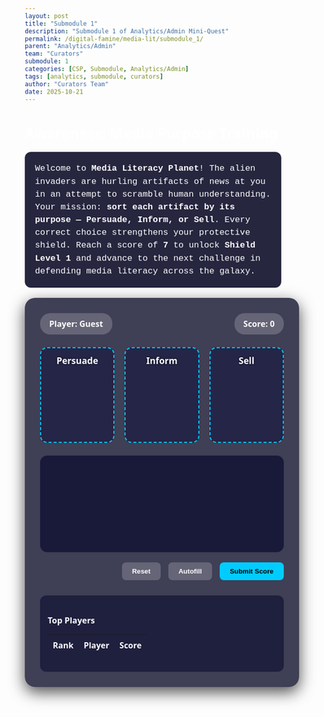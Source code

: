 ```yaml
---
layout: post
title: "Submodule 1"
description: "Submodule 1 of Analytics/Admin Mini-Quest"
permalink: /digital-famine/media-lit/submodule_1/
parent: "Analytics/Admin"
team: "Curators"
submodule: 1
categories: [CSP, Submodule, Analytics/Admin]
tags: [analytics, submodule, curators]
author: "Curators Team"
date: 2025-10-21
---
```


# Awareness: Media Purpose Training

<div class="intro-text">
Welcome to <strong>Media Literacy Planet</strong>! The alien invaders are hurling artifacts of news at you in an attempt to scramble human understanding. Your mission: <strong>sort each artifact by its purpose — Persuade, Inform, or Sell</strong>. Every correct choice strengthens your protective shield. Reach a score of <strong>7</strong> to unlock <strong>Shield Level 1</strong> and advance to the next challenge in defending media literacy across the galaxy.
</div>

<style>
body {
  min-height: 100vh;
  background: url('https://img.freepik.com/free-vector/space-ship-window-with-space-planets-stars-cartoon-vector-illustration_1284-16119.jpg') no-repeat center center fixed;
  background-size: cover;
  font-family: system-ui, -apple-system, sans-serif;
  color: #ffffff;
  overflow-x: hidden;
}

.intro-text {
  background: rgba(0,0,30,0.85);
  padding: 20px;
  border-radius: 12px;
  font-family: 'Courier New', monospace;
  font-size: 1.05rem;
  margin-bottom: 20px;
  line-height: 1.5;
}

.game-screen {
  position: relative;
  width: 900px;
  max-width: 95%;
  margin: 20px auto;
  background: rgba(0,0,30,0.75);
  border-radius: 20px;
  padding: 30px;
  box-shadow: 0 10px 30px rgba(0,0,0,0.7);
}

.game-header {
  display: flex;
  justify-content: space-between;
  align-items: center;
  margin-bottom: 25px;
}

.info-pill {
  background: rgba(255,255,255,0.2);
  padding: 10px 18px;
  border-radius: 20px;
  font-weight: 700;
  font-size: 1rem;
}

.bins-container {
  display: flex;
  justify-content: space-around;
  margin: 25px 0;
  gap: 20px;
}

.bin {
  flex: 1;
  min-height: 160px;
  background: rgba(0,0,50,0.4);
  border: 2px dashed #00ccff;
  border-radius: 14px;
  padding: 12px;
  display: flex;
  flex-direction: column;
  align-items: center;
  transition: all 0.3s ease;
}

.bin.highlight {
  background: rgba(0,204,255,0.25);
  border-color: #00f;
  transform: translateY(-2px);
}

.bin-label {
  font-weight: 800;
  font-size: 1.1rem;
  margin-bottom: 12px;
  text-shadow: 0 0 4px #00000099;
}

.artifacts-area {
  display: flex;
  flex-wrap: wrap;
  gap: 18px;
  background: rgba(0,0,40,0.6);
  padding: 25px;
  border-radius: 14px;
  min-height: 140px;
  justify-content: center;
}

.artifact {
  width: 140px;
  height: 90px;
  padding: 10px;
  background: #111133;
  border-radius: 10px;
  box-shadow: 0 2px 10px rgba(0,0,0,0.5);
  cursor: grab;
  display: flex;
  align-items: center;
  justify-content: center;
  text-align: center;
  font-size: 0.85rem;
  font-weight: 600;
  color: #ffffff;
}

.artifact.dragging {
  opacity: 0.7;
  transform: scale(0.95);
}

.controls {
  display: flex;
  justify-content: flex-end;
  gap: 15px;
  margin-top: 20px;
}

.btn {
  padding: 10px 20px;
  border-radius: 8px;
  font-weight: 700;
  cursor: pointer;
  border: none;
  transition: all 0.2s ease;
}

.btn-primary {
  background: #00ccff;
  color: black;
}

.btn-ghost {
  background: rgba(255,255,255,0.2);
  color: white;
}

.btn:hover {
  transform: translateY(-1px);
  box-shadow: 0 2px 10px rgba(0,0,0,0.5);
}

.shield {
  position: fixed;
  top: 50%;
  left: 50%;
  transform: translate(-50%, -50%) scale(0);
  width: 300px;
  height: 300px;
  border-radius: 50%;
  border: 6px solid #00ccff;
  box-shadow: 0 0 120px #00ccff66, 0 0 250px #00ccff33;
  transition: transform 0.3s ease, box-shadow 0.3s ease;
  pointer-events: none;
  z-index: 999;
  display: flex;
  align-items: center;
  justify-content: center;
}

.shield img {
  width: 100%;
  height: 100%;
  object-fit: contain;
}

.leaderboard {
  margin-top: 30px;
  background: rgba(0,0,40,0.5);
  padding: 15px;
  border-radius: 12px;
}

.leaderboard-table {
  width: 100%;
  border-collapse: collapse;
  color: #ffffff;
}

.leaderboard-table th,
.leaderboard-table td {
  padding: 10px;
  text-align: left;
}

.leaderboard-table tr:nth-child(even) {
  background: rgba(255,255,255,0.05);
}

/* On-screen center notification */
.notification {
  position: fixed;
  top: 50%;
  left: 50%;
  transform: translate(-50%, -50%);
  background: #00ccff;
  color: black;
  padding: 25px 35px;
  border-radius: 12px;
  font-weight: 700;
  font-size: 1.3rem;
  z-index: 1000;
  box-shadow: 0 0 25px rgba(0,0,0,0.6);
  display: none;
  text-align: center;
}
</style>

<div class="game-screen">
  <div class="game-header">
    <div class="info-pill" id="player-name">Player: Guest</div>
    <div class="info-pill" id="score">Score: 0</div>
  </div>

  <div class="bins-container">
    <div class="bin" data-bin="Persuade">
      <div class="bin-label">Persuade</div>
      <div class="bin-content"></div>
    </div>
    <div class="bin" data-bin="Inform">
      <div class="bin-label">Inform</div>
      <div class="bin-content"></div>
    </div>
    <div class="bin" data-bin="Sell">
      <div class="bin-label">Sell</div>
      <div class="bin-content"></div>
    </div>
  </div>

  <div class="artifacts-area" id="artifacts"></div>

  <div class="controls">
    <button class="btn btn-ghost" id="reset-btn">Reset</button>
    <button class="btn btn-ghost" id="autofill-btn">Autofill</button>
    <button class="btn btn-primary" id="submit-btn">Submit Score</button>
  </div>

  <div class="shield" id="shield">
    <img src="https://img.freepik.com/premium-vector/security_1162360-7974.jpg?semt=ais_hybrid&w=740&q=80" alt="Shield Icon">
  </div>

  <div class="leaderboard">
    <h3>Top Players</h3>
    <table class="leaderboard-table">
      <thead>
        <tr><th>Rank</th><th>Player</th><th>Score</th></tr>
      </thead>
      <tbody id="leaderboard-body"></tbody>
    </table>
  </div>
</div>

<div class="notification" id="notification">Congratulations. Shield Level 1 has been achieved. Proceed to the next mission.</div>

<script>
const ARTIFACTS = [
  { text: "VOTE FOR A GREENER FUTURE!", purpose: "Persuade" },
  { text: "GLOBAL WARMING RISES 1.5°C BY 2030", purpose: "Inform" },
  { text: "BUY THE NEW GALAXY SMARTPHONE TODAY!", purpose: "Sell" },
  { text: "JOIN SOCIAL MOVEMENT FOR EDUCATION REFORM", purpose: "Persuade" },
  { text: "LOCAL ELECTION RESULTS ANNOUNCED", purpose: "Inform" },
  { text: "LIMITED EDITION SNEAKERS AVAILABLE ONLINE", purpose: "Sell" },
  { text: "SUPPORT ANIMAL WELFARE CAMPAIGNS", purpose: "Persuade" },
  { text: "NASA DISCOVERS NEW EXOPLANET", purpose: "Inform" }
];

let score = 0;
let currentPlayer = "Guest";
let placedArtifacts = new Set();
let shieldGrowing = false;

const scoreDisplay = document.getElementById("score");
const playerDisplay = document.getElementById("player-name");
const artifactsArea = document.getElementById("artifacts");
const bins = document.querySelectorAll(".bin");
const shieldEl = document.getElementById("shield");
const notification = document.getElementById("notification");

function updateDisplays() {
  scoreDisplay.textContent = `Score: ${score}`;
  playerDisplay.textContent = `Player: ${currentPlayer}`;
}

function createArtifactCard(artifact, index) {
  const div = document.createElement("div");
  div.className = "artifact";
  div.textContent = artifact.text;
  div.draggable = true;
  div.dataset.purpose = artifact.purpose;
  div.dataset.id = `artifact-${index}`;

  div.addEventListener("dragstart", (e) => {
    if (placedArtifacts.has(div.dataset.id)) { e.preventDefault(); return; }
    div.classList.add("dragging");
    e.dataTransfer.setData("text/plain", div.dataset.id);
  });

  div.addEventListener("dragend", () => div.classList.remove("dragging"));

  return div;
}

function initGame() {
  artifactsArea.innerHTML = '';
  document.querySelectorAll(".bin-content").forEach(b => b.innerHTML = '');
  placedArtifacts.clear();
  score = 0;
  shieldGrowing = false;
  shieldEl.style.transform = 'translate(-50%, -50%) scale(0)';
  notification.style.display = 'none';
  updateDisplays();

  ARTIFACTS.sort(() => Math.random() - 0.5).forEach((artifact, i) => {
    artifactsArea.appendChild(createArtifactCard(artifact, i));
  });
}

bins.forEach(bin => {
  bin.addEventListener("dragover", e => { e.preventDefault(); bin.classList.add("highlight"); });
  bin.addEventListener("dragleave", () => bin.classList.remove("highlight"));
  bin.addEventListener("drop", e => {
    e.preventDefault();
    bin.classList.remove("highlight");
    const id = e.dataTransfer.getData("text/plain");
    const artifact = document.querySelector(`[data-id="${id}"]`);
    if (!artifact || placedArtifacts.has(id)) return;

    if (artifact.dataset.purpose === bin.dataset.bin) {
      bin.querySelector(".bin-content").appendChild(artifact);
      placedArtifacts.add(id);
      score++;
      showShieldEffect();
      if (score >= 7 && !shieldGrowing) { showShieldComplete(); }
    } else {
      artifact.animate([{ transform: "translateX(0)" }, { transform: "translateX(-5px)" }, { transform: "translateX(5px)" }, { transform: "translateX(0)" }], { duration: 300 });
    }
    updateDisplays();
  });
});

function showShieldEffect() {
  let currentScale = parseFloat(shieldEl.style.transform.match(/scale\(([\d.]+)\)/)?.[1]) || 0;
  shieldEl.style.transform = `translate(-50%, -50%) scale(${currentScale + 0.15})`;
}

function showShieldComplete() {
  shieldGrowing = true;
  let scale = parseFloat(shieldEl.style.transform.match(/scale\(([\d.]+)\)/)?.[1]) || 1;
  shieldEl.style.display = 'flex';
  notification.style.display = 'block';
  
  function grow() {
    scale += 0.05;
    shieldEl.style.transform = `translate(-50%, -50%) scale(${scale})`;
    if (scale < 15) {
      requestAnimationFrame(grow);
    } else {
      // After 5 seconds, hide shield & notification
      setTimeout(() => {
        shieldEl.style.display = 'none';
        notification.style.display = 'none';
      }, 5000);
    }
  }
  grow();
}

function autofillArtifacts() {
  ARTIFACTS.forEach((a, i) => {
    const bin = Array.from(bins).find(b => b.dataset.bin === a.purpose);
    const artifact = document.querySelector(`[data-id="artifact-${i}"]`);
    bin.querySelector(".bin-content").appendChild(artifact);
    placedArtifacts.add(artifact.dataset.id);
    score++;
    showShieldEffect();
  });
  updateDisplays();
  if (score >= 7 && !shieldGrowing) { showShieldComplete(); }
}

document.getElementById("reset-btn").addEventListener("click", initGame);
document.getElementById("autofill-btn").addEventListener("click", autofillArtifacts);
document.getElementById("submit-btn").addEventListener("click", () => {
  alert(`Score submitted: ${score}`);
  initGame();
});

updateDisplays();
initGame();
</script>